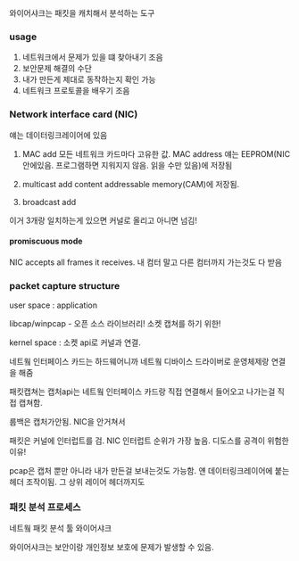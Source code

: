 와이어샤크는 패킷을 캐치해서 분석하는 도구

### usage

1. 네트워크에서 문제가 있을 떄 찾아내기 조음
2. 보안문제 해결의 수단
3. 내가 만든게 제대로 동작하는지 확인 가능
4. 네트워크 프로토콜을 배우기 조음

### Network interface card (NIC)

얘는 데이터링크레이어에 있음

1. MAC add
   모든 네트워크 카드마다 고유한 값. MAC address 얘는 EEPROM(NIC 안에있음. 프로그램하면 지워지지 않음. 읽을 수만 있음)에 저장됨

2. multicast add
   content addressable memory(CAM)에 저장됨.

3. broadcast add

이거 3개랑 일치하는게 있으면 커널로 올리고 아니면 넘김!

#### promiscuous mode

NIC accepts all frames it receives. 내 컴터 말고 다른 컴터까지 가는것도 다 받음

### packet capture structure

user space : application

libcap/winpcap - 오픈 소스 라이브러리! 소켓 캡쳐를 하기 위한!

kernel space : 소켓 api로 커널과 연결.

네트웤 인터페이스 카드는 하드웨어니까 네트웤 디바이스 드라이버로 운영체제랑 연결을 해줌

패킷캡쳐는 캡처api는 네트웤 인터페이스 카드랑 직접 연결해서 들어오고 나가는걸 직접 캡쳐함.

룹백은 캡처가안됨. NIC을 안거쳐서

패킷은 커널에 인터럽트를 검. NIC 인터럽트 순위가 가장 높음. 디도스를 공격이 위험한 이유!

pcap은 캡처 뿐만 아니라 내가 만든걸 보내는것도 가능함.
얜 데이터링크레이어에 붙는 헤더 조작이됨. 그 상위 레이어 헤더까지도

### 패킷 분석 프로세스

네트웤 패킷 분석 툴 와이어샤크

와이어샤크는 보안이랑 개인정보 보호에 문제가 발생할 수 있음.

